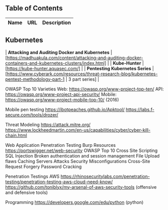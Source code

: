 ## Table of Contents


| Name | URL | Description |
| ---------- | :---------- | :---------- |

## Kubernetes

| **Attacking and Auditing Docker and Kubernetes** |  [https://madhuakula.com/content/attacking-and-auditing-docker-containers-and-kubernetes-clusters/index.html] |
| **Kube-Hunter** |  [https://kube-hunter.aquasec.com/] |
| **Pentesting Kubernetes Series** |  [https://www.cyberark.com/resources/threat-research-blog/kubernetes-pentest-methodology-part-1 | 3 part series] |
 
  
OWASP Top 10 Varieties
  Web: https://owasp.org/www-project-top-ten/
  API: https://owasp.org/www-project-api-security/
  Mobile: https://owasp.org/www-project-mobile-top-10/ (2016)
  

Mobile pen testing
  https://ibotpeaches.github.io/Apktool/
  https://labs.f-secure.com/tools/drozer/
  

Threat Modeling
  https://attack.mitre.org/
  https://www.lockheedmartin.com/en-us/capabilities/cyber/cyber-kill-chain.html
  

Web Application Penetration Testing
  Burp Resources
    https://portswigger.net/web-security
  OWASP Top 10
    Cross Site Scripting
    SQL Injection
    Broken authentication and session management
    File Upload flaws
    Caching Servers Attacks
    Security Misconfigurations
    Cross-Site Request Forgery
    Password Cracking

Penetration Testings AWS
  https://rhinosecuritylabs.com/penetration-testing/penetration-testing-aws-cloud-need-know/
  https://github.com/toniblyx/my-arsenal-of-aws-security-tools (offensive and defensive tools)
  

Programming
  https://developers.google.com/edu/python (python)
  
